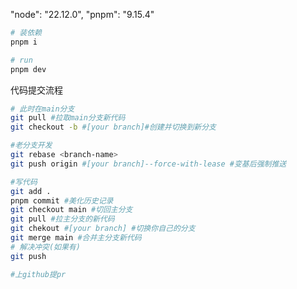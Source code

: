 "node": "22.12.0",
"pnpm": "9.15.4"

```bash
# 装依赖
pnpm i

# run
pnpm dev
```

代码提交流程

```bash
# 此时在main分支
git pull #拉取main分支新代码
git checkout -b #[your branch]#创建并切换到新分支

#老分支开发
git rebase <branch-name>
git push origin #[your branch]--force-with-lease #变基后强制推送

#写代码
git add .
pnpm commit #美化历史记录
git checkout main #切回主分支
git pull #拉主分支的新代码
git chekout #[your branch] #切换你自己的分支
git merge main #合并主分支新代码
# 解决冲突(如果有)
git push

#上github提pr
```
